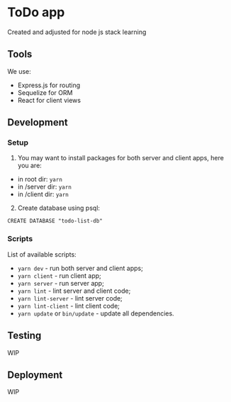 # ToDo app

Created and adjusted for node js stack learning

## Tools

We use:

* Express.js for routing
* Sequelize for ORM
* React for client views

## Development

### Setup

1) You may want to install packages for both server and client apps, here you are:

* in root dir: `yarn`
* in /server dir: `yarn`
* in /client dir: `yarn`

2) Create database using psql:

`CREATE DATABASE "todo-list-db"`

### Scripts

List of available scripts:

* `yarn dev` - run both server and client apps;
* `yarn client` - run client app;
* `yarn server` - run server app;
* `yarn lint` - lint server and client code;
* `yarn lint-server` - lint server code;
* `yarn lint-client` - lint client code;
* `yarn update` or `bin/update` - update all dependencies.

## Testing

WIP

## Deployment

WIP
